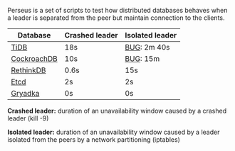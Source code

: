 Perseus is a set of scripts to test how distributed databases behaves when a leader is separated from the peer but maintain connection to the clients. 

| Database | Crashed leader | Isolated leader |
| --- | --- | --- |
| [TiDB](https://github.com/rystsov/perseus/tree/master/tidb) | 18s | [BUG](https://github.com/pingcap/tidb/issues/2676): 2m 40s |
| [CockroachDB](https://github.com/rystsov/perseus/tree/master/cockroachdb) | 10s | [BUG](https://github.com/cockroachdb/cockroach/issues/13541): 15m |
| [RethinkDB](https://github.com/rystsov/perseus/tree/master/rethinkdb) | 0.6s | 15s |
| [Etcd](https://github.com/rystsov/perseus/tree/master/etcd) | 2s | 2s |
| [Gryadka](https://github.com/rystsov/perseus/tree/master/gryadka) | 0s | 0s |

**Crashed leader:** duration of an unavailability window caused by a crashed leader (kill -9)

**Isolated leader:** duration of an unavailability window caused by a leader isolated from the peers by a network partitioning (iptables)
